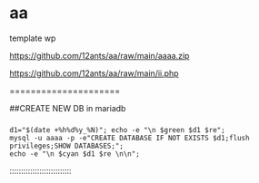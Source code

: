 # aa
template wp


[https://github.com/12ants/aa/raw/main/aaaa.zip ](https://github.com/12ants/aa/raw/main/aaaa.zip)


[https://github.com/12ants/aa/raw/main/ii.php ](https://github.com/12ants/aa/raw/main/ii.php)

=====================

##CREATE NEW DB in mariadb
#####

    d1="$(date +%h%d%y_%N)"; echo -e "\n $green $d1 $re";
    mysql -u aaaa -p -e"CREATE DATABASE IF NOT EXISTS $d1;flush privileges;SHOW DATABASES;";
    echo -e "\n $cyan $d1 $re \n\n";


:::::::::::::::::::::::::::
